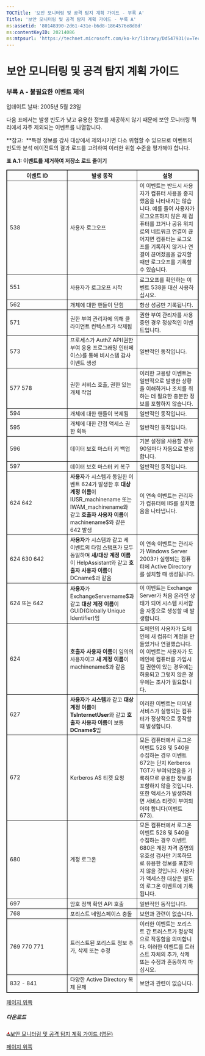 ```yaml
---
TOCTitle: '보안 모니터링 및 공격 탐지 계획 가이드 - 부록 A'
Title: '보안 모니터링 및 공격 탐지 계획 가이드 - 부록 A'
ms:assetid: '80148390-2d61-431e-b6d8-1864576e8d8d'
ms:contentKeyID: 20214086
ms:mtpsurl: 'https://technet.microsoft.com/ko-kr/library/Dd547931(v=TechNet.10)'
---
```


보안 모니터링 및 공격 탐지 계획 가이드
======================================

### 부록 A - 불필요한 이벤트 제외

업데이트 날짜: 2005년 5월 23일

다음 표에서는 발생 빈도가 낮고 유용한 정보를 제공하지 않기 때문에 보안 모니터링 쿼리에서 자주 제외되는 이벤트를 나열합니다.

**참고:  **특정 정보를 감사 대상에서 제외시키면 다소 위험할 수 있으므로 이벤트의 빈도와 분석 에이전트의 결과 로드를 고려하여 이러한 위험 수준을 평가해야 합니다.

**표 A.1: 이벤트를 제거하여 저장소 로드 줄이기**

 
<p></p>
<table style="border:1px solid black;">
<colgroup>
<col width="33%" />
<col width="33%" />
<col width="33%" />
</colgroup>
<thead>
<tr class="header">
<th style="border:1px solid black;" >이벤트 ID</th>
<th style="border:1px solid black;" >발생 동작</th>
<th style="border:1px solid black;" >설명</th>
</tr>
</thead>
<tbody>
<tr class="odd">
<td style="border:1px solid black;">538</td>
<td style="border:1px solid black;">사용자 로그오프</td>
<td style="border:1px solid black;">이 이벤트는 반드시 사용자가 컴퓨터 사용을 중지했음을 나타내지는 않습니다. 예를 들어 사용자가 로그오프하지 않은 채 컴퓨터를 끄거나 공유 위치로의 네트워크 연결이 끊어지면 컴퓨터는 로그오프를 기록하지 않거나 연결이 끊어졌음을 감지할 때만 로그오프를 기록할 수 있습니다.</td>
</tr>
<tr class="even">
<td style="border:1px solid black;">551</td>
<td style="border:1px solid black;">사용자가 로그오프 시작</td>
<td style="border:1px solid black;">로그오프를 확인하는 이벤트 538을 대신 사용하십시오.</td>
</tr>
<tr class="odd">
<td style="border:1px solid black;">562</td>
<td style="border:1px solid black;">개체에 대한 핸들이 닫힘</td>
<td style="border:1px solid black;">항상 성공만 기록됩니다.</td>
</tr>
<tr class="even">
<td style="border:1px solid black;">571</td>
<td style="border:1px solid black;">권한 부여 관리자에 의해 클라이언트 컨텍스트가 삭제됨</td>
<td style="border:1px solid black;">권한 부여 관리자를 사용 중인 경우 정상적인 이벤트입니다.</td>
</tr>
<tr class="odd">
<td style="border:1px solid black;">573</td>
<td style="border:1px solid black;">프로세스가 AuthZ API(권한 부여 응용 프로그래밍 인터페이스)를 통해 비시스템 감사 이벤트 생성</td>
<td style="border:1px solid black;">일반적인 동작입니다.</td>
</tr>
<tr class="even">
<td style="border:1px solid black;">577
578</td>
<td style="border:1px solid black;">권한 서비스 호출, 권한 있는 개체 작업</td>
<td style="border:1px solid black;">이러한 고용량 이벤트는 일반적으로 발생한 상황을 이해하거나 조치를 취하는 데 필요한 충분한 정보를 포함하지 않습니다.</td>
</tr>
<tr class="odd">
<td style="border:1px solid black;">594</td>
<td style="border:1px solid black;">개체에 대한 핸들이 복제됨</td>
<td style="border:1px solid black;">일반적인 동작입니다.</td>
</tr>
<tr class="even">
<td style="border:1px solid black;">595</td>
<td style="border:1px solid black;">개체에 대한 간접 액세스 권한 획득</td>
<td style="border:1px solid black;">일반적인 동작입니다.</td>
</tr>
<tr class="odd">
<td style="border:1px solid black;">596</td>
<td style="border:1px solid black;">데이터 보호 마스터 키 백업</td>
<td style="border:1px solid black;">기본 설정을 사용할 경우 90일마다 자동으로 발생합니다.</td>
</tr>
<tr class="even">
<td style="border:1px solid black;">597</td>
<td style="border:1px solid black;">데이터 보호 마스터 키 복구</td>
<td style="border:1px solid black;">일반적인 동작입니다.</td>
</tr>
<tr class="odd">
<td style="border:1px solid black;">624
642</td>
<td style="border:1px solid black;"><strong>사용자</strong>가 시스템과 동일한 이벤트 624가 발생한 후 <strong>대상 계정 이름</strong>이 IUSR_machinename 또는 IWAM_machinename와 같고 <strong>호출자 사용자 이름</strong>이 machinename$와 같은 642 발생</td>
<td style="border:1px solid black;">이 연속 이벤트는 관리자가 컴퓨터에 IIS를 설치했음을 나타냅니다.</td>
</tr>
<tr class="even">
<td style="border:1px solid black;">624
630
642</td>
<td style="border:1px solid black;"><strong>사용자</strong>가 시스템과 같고 세 이벤트의 타임 스탬프가 모두 동일하며 <strong>새/대상 계정 이름</strong>이 HelpAssistant와 같고 <strong>호출자 사용자 이름</strong>이 DCname$과 같음</td>
<td style="border:1px solid black;">이 연속 이벤트는 관리자가 Windows Server 2003가 실행되는 컴퓨터에 Active Directory를 설치할 때 생성됩니다.</td>
</tr>
<tr class="odd">
<td style="border:1px solid black;">624 또는
642</td>
<td style="border:1px solid black;"><strong>사용자</strong>가 ExchangeServername$과 같고 <strong>대상 계정 이름</strong>이 GUID(Globally Unique Identifier)임</td>
<td style="border:1px solid black;">이 이벤트는 Exchange Server가 처음 온라인 상태가 되어 시스템 사서함을 자동으로 생성할 때 발생합니다.</td>
</tr>
<tr class="even">
<td style="border:1px solid black;">624</td>
<td style="border:1px solid black;"><strong>호출자 사용자 이름</strong>이 임의의 사용자이고 <strong>새 계정 이름</strong>이 machinename$과 같음</td>
<td style="border:1px solid black;">도메인의 사용자가 도메인에 새 컴퓨터 계정을 만들었거나 연결했습니다. 이 이벤트는 사용자가 도메인에 컴퓨터를 가입시킬 권한이 있는 경우에는 허용되고 그렇지 않은 경우에는 조사가 필요합니다.</td>
</tr>
<tr class="odd">
<td style="border:1px solid black;">627</td>
<td style="border:1px solid black;"><strong>사용자</strong>가 <strong>시스템</strong>과 같고 <strong>대상 계정 이름</strong>이 <strong>TsInternetUser</strong>와 같고 <strong>호출자 사용자 이름</strong>이 보통 <strong>DCname$</strong>임</td>
<td style="border:1px solid black;">이러한 이벤트는 터미널 서비스가 실행되는 컴퓨터가 정상적으로 동작할 때 발생합니다.</td>
</tr>
<tr class="even">
<td style="border:1px solid black;">672</td>
<td style="border:1px solid black;">Kerberos AS 티켓 요청</td>
<td style="border:1px solid black;">모든 컴퓨터에서 로그온 이벤트 528 및 540을 수집하는 경우 이벤트 672는 단지 Kerberos TGT가 부여되었음을 기록하므로 유용한 정보를 포함하지 않을 것입니다. 또한 액세스가 발생하려면 서비스 티켓이 부여되어야 합니다(이벤트 673).</td>
</tr>
<tr class="odd">
<td style="border:1px solid black;">680</td>
<td style="border:1px solid black;">계정 로그온</td>
<td style="border:1px solid black;">모든 컴퓨터에서 로그온 이벤트 528 및 540을 수집하는 경우 이벤트 680은 계정 자격 증명의 유효성 검사만 기록하므로 유용한 정보를 포함하지 않을 것입니다. 사용자가 액세스한 대상은 별도의 로그온 이벤트에 기록됩니다.</td>
</tr>
<tr class="even">
<td style="border:1px solid black;">697</td>
<td style="border:1px solid black;">암호 정책 확인 API 호출</td>
<td style="border:1px solid black;">일반적인 동작입니다.</td>
</tr>
<tr class="odd">
<td style="border:1px solid black;">768</td>
<td style="border:1px solid black;">포리스트 네임스페이스 충돌</td>
<td style="border:1px solid black;">보안과 관련이 없습니다.</td>
</tr>
<tr class="even">
<td style="border:1px solid black;">769
770
771</td>
<td style="border:1px solid black;">트러스트된 포리스트 정보 추가, 삭제 또는 수정</td>
<td style="border:1px solid black;">이러한 이벤트는 포리스트 간 트러스트가 정상적으로 작동함을 의미합니다. 이러한 이벤트를 트러스트 자체의 추가, 삭제 또는 수정과 혼동하지 마십시오.</td>
</tr>
<tr class="odd">
<td style="border:1px solid black;">832 - 841</td>
<td style="border:1px solid black;">다양한 Active Directory 복제 문제</td>
<td style="border:1px solid black;">보안과 관련이 없습니다.</td>
</tr>
</tbody>
</table>
  
[](#mainsection)[페이지 위쪽](#mainsection)
  
##### 다운로드
  
[![](images/Dd547931.icon_exe(ko-kr,TechNet.10).gif)](http://go.microsoft.com/fwlink/?linkid=41310)[보안 모니터링 및 공격 탐지 계획 가이드 (영문)](http://go.microsoft.com/fwlink/?linkid=41310)
  
[](#mainsection)[페이지 위쪽](#mainsection)

